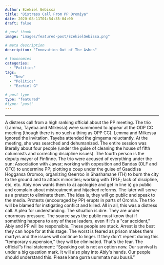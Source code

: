 ```yaml
---
Author: Ezekiel Gebissa 
title: "Distress Call From PP Oromiya"
date: 2020-08-11T01:54:35-04:00
draft: false

# post thumb
image: "images/featured-post/EzekielGebissa.png"

# meta description
description: "Innovation Out of The Ashes"

# taxonomies
categories: 
  - "Politics"
tags:
  - "New"
  - "Politics"
  - "Ezekiel G"

# post type
type: "featured"
#type: "post"
---
```



<hr>

A distress call from  a high ranking official about the PP meeting.
The trio (Lamma, Tayeba and Milkessa) were summoned to appear at the ODP CC meeting (though there is no such a thing as OPP CC). Lemma and Milkessa ignored the invitation. Tayeba attended the gimgema reluctantly. At the meeting, she was searched and dehumanized.  The entire session was literally about four people (under the guise of cleaning the house of fifth columnists and correcting discipline issues). The fourth person is the deputy mayor of Finfinne. 
The trio were accused of everything under the sun: Association with Jawar; working with opposition and Bandas (OLF and OFC) to undermine PP; plotting a coup under the guise of Gaaddisa Hoggansa Oromoo; organizing Qeerroo in Shashamane (TH) to burn the city to the ground and to attack minorities; working with TPLF; lack of discipline, etc, etc.
Abiy now wants them to a) apologise and get in line b) go public and complain about mistreatment and hijacked reforms. The later will serve as a pretext to eliminate them. The idea is, they will go public and speak to the media. Protests (encouraged by PP) erupts in parts of Oromia. The trio will be blamed for instigating conflict and killed. 
All in all, this was a distress call. A plea for understanding. The situation is dire. They are under enormous pressure. The source says the public must know that if something happens to any of these leaders, even if it's a "car accident," Abiy and PP will be responsible. These people are stuck. Arrest is the best they can hope for at this stage. The worst is feared as prison makes them martyrs and the issues will continue to linger. If they don't repent during this "temporary suspension," they will be eliminated. That's the fear. 
The official’’s final statement: “Speaking out is not an option now. Our survival is under a big question mark. It will also play into Abiy's hands. Our people should understand this. Please kana gurra uummata nuu buusii.”
